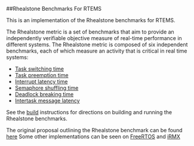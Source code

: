 ##Rhealstone Benchmarks For RTEMS

This is an implementation of the Rhealstone benchmarks for RTEMS.

The Rhealstone metric is a set of benchmarks that aim to provide an independently
verifiable objective measure of real-time performance in different systems. The 
Rhealstone metric is composed of six independent benchmarks, each of which measure
an activity that is critical in real time systems:
+ [Task switching time](/task-switch/task-switch.c)
+ [Task preemption time](/task-preempt/task-preempt.c)
+ [Interrupt latency time](/interrupt-latency/interrupt-latency.c)
+ [Semaphore shuffling time](/semaphore-shuffle/semaphore-shuffle.c)
+ [Deadlock breaking time](/deadlock-break/deadlock-break.c)
+ [Intertask message latency](/message-latency/message-latency.c)

See the [build](/INSTALL.md) instructions for directions on building and running
the Rhealstone benchmarks.

The original proposal outlining the Rhealstone benchmark can be found [here](http://collaboration.cmc.ec.gc.ca/science/rpn/biblio/ddj/Website/articles/DDJ/1989/8902/8902a/8902a.htm)
Some other implementations can be seen on [FreeRTOS](http://timsengineeringblog.weebly.com/masters-thesis.html) and [iRMX](http://collaboration.cmc.ec.gc.ca/science/rpn/biblio/ddj/Website/articles/DDJ/1990/9004/9004d/9004d.htm#00b9_0015)
